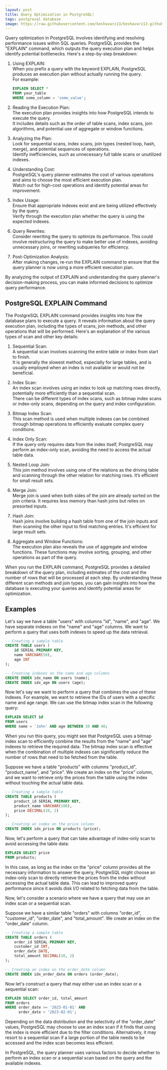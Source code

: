 ```yaml
---
layout: post
title: Query Optimization in PostgreSQL!
tags: postgresql database
image: https://raw.githubusercontent.com/keshavarz13/keshavarz13.github.io/main/images/pg-query-opt.png
---
```


Query optimization in PostgreSQL involves identifying and resolving performance issues within SQL queries. PostgreSQL provides the "EXPLAIN" command, which outputs the query execution plan and helps identify potential bottlenecks. Here's a step-by-step breakdown:

1. Using EXPLAIN:  
   When you prefix a query with the keyword EXPLAIN, PostgreSQL produces an execution plan without actually running the query.  
   For example:
     ```sql
     EXPLAIN SELECT * 
     FROM your_table 
     WHERE some_column = 'some_value';
     ```

2. Reading the Execution Plan:  
   The execution plan provides insights into how PostgreSQL intends to execute the query.  
   It includes details such as the order of table scans, index scans, join algorithms, and potential use of aggregate or window functions.

3. Analyzing the Plan:  
   Look for sequential scans, index scans, join types (nested loop, hash, merge), and potential sequences of operations.  
   Identify inefficiencies, such as unnecessary full table scans or unutilized indexes.

4. Understanding Cost:  
   PostgreSQL's query planner estimates the cost of various operations and aims to choose the most efficient execution plan.  
   Watch out for high-cost operations and identify potential areas for improvement.

5. Index Usage:  
   Ensure that appropriate indexes exist and are being utilized effectively by the query.  
   Verify through the execution plan whether the query is using the expected indexes.

6. Query Rewrites:  
   Consider rewriting the query to optimize its performance. This could involve restructuring the query to make better use of indexes, avoiding unnecessary joins, or rewriting subqueries for efficiency.

7. Post-Optimization Analysis:  
   After making changes, re-run the EXPLAIN command to ensure that the query planner is now using a more efficient execution plan.

By analyzing the output of EXPLAIN and understanding the query planner's decision-making process, you can make informed decisions to optimize query performance.

## PostgreSQL EXPLAIN Command

The PostgreSQL EXPLAIN command provides insights into how the database plans to execute a query. It reveals information about the query execution plan, including the types of scans, join methods, and other operations that will be performed. Here's an explanation of the various types of scan and other key details:

1. Sequential Scan:  
   A sequential scan involves scanning the entire table or index from start to finish.  
   It is generally the slowest method, especially for large tables, and is usually employed when an index is not available or would not be beneficial.

2. Index Scan:  
   An index scan involves using an index to look up matching rows directly, potentially more efficiently than a sequential scan.  
   There can be different types of index scans, such as bitmap index scans or index-only scans, depending on the query and index configuration.

3. Bitmap Index Scan:  
   This scan method is used when multiple indexes can be combined through bitmap operations to efficiently evaluate complex query conditions.

4. Index Only Scan:  
   If the query only requires data from the index itself, PostgreSQL may perform an index-only scan, avoiding the need to access the actual table data.

5. Nested Loop Join:  
   This join method involves using one of the relations as the driving table and scanning through the other relation for matching rows. It’s efficient for small result sets.

6. Merge Join:  
   Merge join is used when both sides of the join are already sorted on the join criteria. It requires less memory than hash joins but relies on presorted inputs.

7. Hash Join:  
   Hash joins involve building a hash table from one of the join inputs and then scanning the other input to find matching entries. It's efficient for large result sets.

8. Aggregate and Window Functions:  
   The execution plan also reveals the use of aggregate and window functions. These functions may involve sorting, grouping, and other operations as part of the query.

When you run the EXPLAIN command, PostgreSQL provides a detailed breakdown of the query plan, including estimates of the cost and the number of rows that will be processed at each step. By understanding these different scan methods and join types, you can gain insights into how the database is executing your queries and identify potential areas for optimization.

## Examples

Let's say we have a table "users" with columns "id", "name", and "age". We have separate indexes on the "name" and "age" columns. We want to perform a query that uses both indexes to speed up the data retrieval.

```sql
-- Creating a sample table
CREATE TABLE users (
    id SERIAL PRIMARY KEY,
    name VARCHAR(50),
    age INT
);

-- Creating indexes on the name and age columns
CREATE INDEX idx_name ON users (name);
CREATE INDEX idx_age ON users (age);
```


Now let's say we want to perform a query that combines the use of these indexes. For example, we want to retrieve the IDs of users with a specific name and age range. We can use the bitmap index scan in the following query:
```SQL
EXPLAIN SELECT id
FROM users
WHERE name = 'John' AND age BETWEEN 30 AND 40;
```
When you run this query, you might see that PostgreSQL uses a bitmap index scan to efficiently combine the results from the "name" and "age" indexes to retrieve the required data. The bitmap index scan is effective when the combination of multiple indexes can significantly reduce the number of rows that need to be fetched from the table.


Suppose we have a table "products" with columns "product_id", "product_name", and "price". We create an index on the "price" column, and we want to retrieve only the prices from the table using the index without touching the actual table data.

```sql
-- Creating a sample table
CREATE TABLE products (
    product_id SERIAL PRIMARY KEY,
    product_name VARCHAR(100),
    price DECIMAL(10, 2)
);

-- Creating an index on the price column
CREATE INDEX idx_price ON products (price);
```

Now, let's perform a query that can take advantage of index-only scan to avoid accessing the table data:

```sql 
EXPLAIN SELECT price
FROM products;
```

In this case, as long as the index on the "price" column provides all the necessary information to answer the query, PostgreSQL might choose an index-only scan to directly retrieve the prices from the index without accessing the actual table data. This can lead to improved query performance since it avoids disk I/O related to fetching data from the table.

Now, let's consider a scenario where we have a query that may use an index scan or a sequential scan.

Suppose we have a similar table "orders" with columns "order_id", "customer_id", "order_date", and "total_amount". We create an index on the "order_date" column.
```sql
-- Creating a sample table
CREATE TABLE orders (
    order_id SERIAL PRIMARY KEY,
    customer_id INT,
    order_date DATE,
    total_amount DECIMAL(10, 2)
);

-- Creating an index on the order_date column
CREATE INDEX idx_order_date ON orders (order_date);
```

Now let's construct a query that may either use an index scan or a sequential scan:
```sql
EXPLAIN SELECT order_id, total_amount
FROM orders
WHERE order_date >= '2023-01-01' AND 
      order_date < '2023-02-01';
```

Depending on the data distribution and the selectivity of the "order_date" values, PostgreSQL may choose to use an index scan if it finds that using the index is more efficient due to the filter conditions. Alternatively, it may resort to a sequential scan if a large portion of the table needs to be accessed and the index scan becomes less efficient.

In PostgreSQL, the query planner uses various factors to decide whether to perform an index scan or a sequential scan based on the query and the available indexes.

